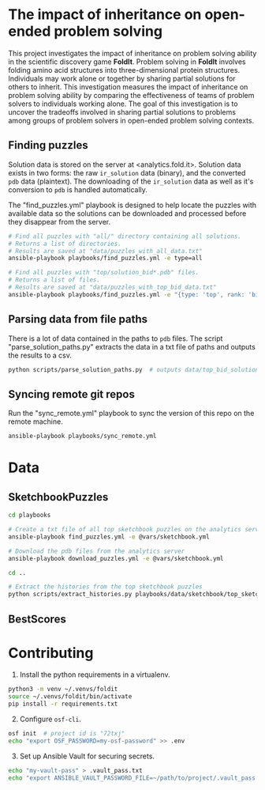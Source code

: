 # The impact of inheritance on open-ended problem solving

This project investigates the impact of inheritance on problem solving ability in the scientific discovery game **FoldIt**. Problem solving in **FoldIt** involves folding amino acid structures into three-dimensional protein structures. Individuals may work alone or together by sharing partial solutions for others to inherit. This investigation measures the impact of inheritance on problem solving ability by comparing the effectiveness of teams of problem solvers to individuals working alone. The goal of this investigation is to uncover the tradeoffs involved in sharing partial solutions to problems among groups of problem solvers in open-ended problem solving contexts.

## Finding puzzles

Solution data is stored on the server at <analytics.fold.it>. Solution data
exists in two forms: the raw `ir_solution` data (binary), and the converted
`pdb` data (plaintext). The downloading of the `ir_solution` data as well as
it's conversion to `pdb` is handled automatically.

The "find_puzzles.yml" playbook is designed to help locate the puzzles
with available data so the solutions can be downloaded and processed
before they disappear from the server.

```bash
# Find all puzzles with "all/" directory containing all solutions.
# Returns a list of directories.
# Results are saved at "data/puzzles_with_all_data.txt"
ansible-playbook playbooks/find_puzzles.yml -e type=all

# Find all puzzles with "top/solution_bid*.pdb" files.
# Returns a list of files.
# Results are saved at "data/puzzles_with_top_bid_data.txt"
ansible-playbook playbooks/find_puzzles.yml -e "{type: 'top', rank: 'bid'}"
```

## Parsing data from file paths

There is a lot of data contained in the paths to `pdb` files. The script
"parse_solution_paths.py" extracts the data in a txt file of paths
and outputs the results to a csv.

```bash
python scripts/parse_solution_paths.py  # outputs data/top_bid_solutions.csv
```

## Syncing remote git repos

Run the "sync_remote.yml" playbook to sync the version of this repo on the remote machine.

```bash
ansible-playbook playbooks/sync_remote.yml
```

# Data

## SketchbookPuzzles

```bash
cd playbooks

# Create a txt file of all top sketchbook puzzles on the analytics server
ansible-playbook find_puzzles.yml -e @vars/sketchbook.yml

# Download the pdb files from the analytics server
ansible-playbook download_puzzles.yml -e @vars/sketchbook.yml

cd ..

# Extract the histories from the top sketchbook puzzles
python scripts/extract_histories.py playbooks/data/sketchbook/top_sketchbook_solution_pdb_files.txt playbooks/data/top_solutions/puzzle_2003996 scripts/data/sketchbook_top.csv
```

## BestScores

# Contributing

1. Install the python requirements in a virtualenv.

```bash
python3 -m venv ~/.venvs/foldit
source ~/.venvs/foldit/bin/activate
pip install -r requirements.txt
```

2. Configure `osf-cli`.

```bash
osf init  # project id is "72txj"
echo "export OSF_PASSWORD=my-osf-password" >> .env
```

3. Set up Ansible Vault for securing secrets.

```bash
echo "my-vault-pass" > .vault_pass.txt
echo "export ANSIBLE_VAULT_PASSWORD_FILE=~/path/to/project/.vault_pass.txt" >> .env
```
